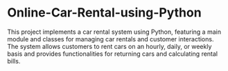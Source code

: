 # Online-Car-Rental-using-Python
This project implements a car rental system using Python, featuring a main  module and classes for managing car rentals and customer interactions. The  system allows customers to rent cars on an hourly, daily, or weekly basis and  provides functionalities for returning cars and calculating rental bills. 
